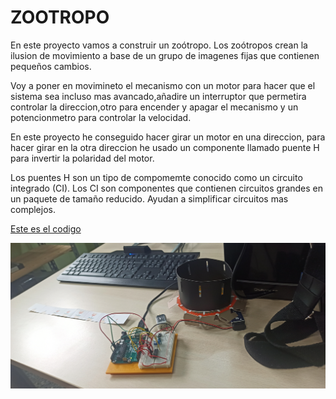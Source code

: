 # ZOOTROPO

En este proyecto vamos a construir un zoótropo. Los zoótropos crean la ilusion de movimiento a base de un grupo de imagenes fijas que contienen pequeños cambios.

Voy a poner en movimineto el mecanismo con un motor para hacer que el sistema sea incluso mas avancado,añadire un interruptor que permetira controlar la direccion,otro para encender y apagar el mecanismo y un potencionmetro para controlar la velocidad.

En este proyecto he conseguido hacer girar un motor en una direccion, para hacer girar en la otra direccion he usado un componente llamado puente H para invertir la polaridad del motor.

Los puentes H son un tipo de compomemte conocido como un circuito integrado (CI). Los CI son componentes que contienen circuitos grandes en un paquete de tamaño reducido. Ayudan a simplificar circuitos mas complejos.


[Este es el codigo](https://github.com/ANGEY33/Arduino/blob/main/molinillo.ino.ino)

![imajen](https://github.com/Samael696/arduino/blob/main/IMG_20220119_121031.jpg?raw=true)
